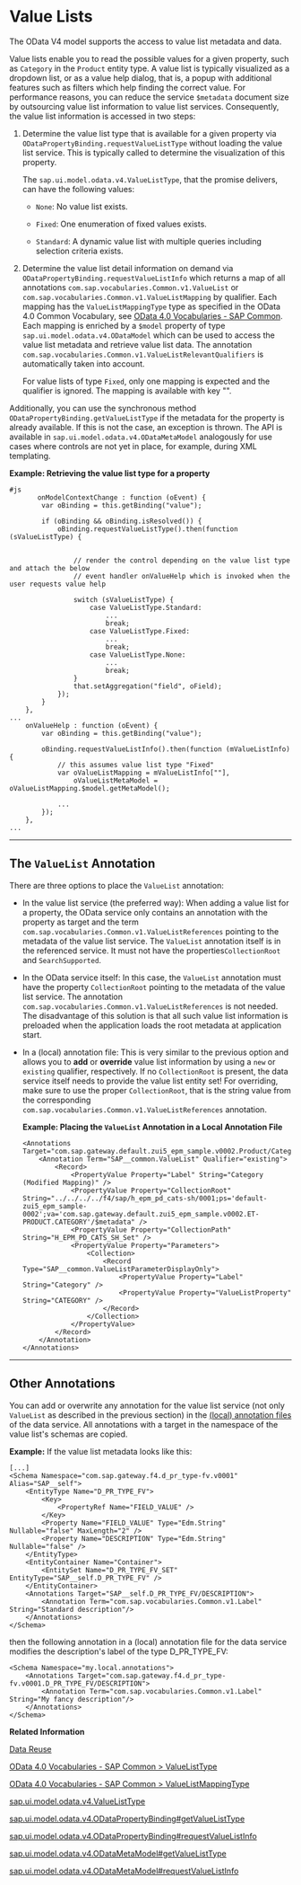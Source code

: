 <!-- loioab267a6b958e46a28f3437154b2a1b2f -->

# Value Lists

The OData V4 model supports the access to value list metadata and data.

Value lists enable you to read the possible values for a given property, such as `Category` in the `Product` entity type. A value list is typically visualized as a dropdown list, or as a value help dialog, that is, a popup with additional features such as filters which help finding the correct value. For performance reasons, you can reduce the service `$metadata` document size by outsourcing value list information to value list services. Consequently, the value list information is accessed in two steps:

1.  Determine the value list type that is available for a given property via `ODataPropertyBinding.requestValueListType` without loading the value list service. This is typically called to determine the visualization of this property.

    The `sap.ui.model.odata.v4.ValueListType`, that the promise delivers, can have the following values:

    -   `None`: No value list exists.

    -   `Fixed`: One enumeration of fixed values exists.

    -   `Standard`: A dynamic value list with multiple queries including selection criteria exists.


2.  Determine the value list detail information on demand via `ODataPropertyBinding.requestValueListInfo` which returns a map of all annotations `com.sap.vocabularies.Common.v1.ValueList` or `com.sap.vocabularies.Common.v1.ValueListMapping` by qualifier. Each mapping has the `ValueListMappingType` type as specified in the OData 4.0 Common Vocabulary, see [OData 4.0 Vocabularies - SAP Common](https://github.com/SAP/odata-vocabularies/blob/main/vocabularies/Common.md#ValueListMappingType). Each mapping is enriched by a `$model` property of type `sap.ui.model.odata.v4.ODataModel` which can be used to access the value list metadata and retrieve value list data. The annotation `com.sap.vocabularies.Common.v1.ValueListRelevantQualifiers` is automatically taken into account.

    For value lists of type `Fixed`, only one mapping is expected and the qualifier is ignored. The mapping is available with key "".


Additionally, you can use the synchronous method `ODataPropertyBinding.getValueListType` if the metadata for the property is already available. If this is not the case, an exception is thrown. The API is available in `sap.ui.model.odata.v4.ODataMetaModel` analogously for use cases where controls are not yet in place, for example, during XML templating.

**Example: Retrieving the value list type for a property**

```
#js   
       onModelContextChange : function (oEvent) {
        var oBinding = this.getBinding("value");
 
        if (oBinding && oBinding.isResolved()) {
            oBinding.requestValueListType().then(function (sValueListType) {
 
 
                // render the control depending on the value list type and attach the below
                // event handler onValueHelp which is invoked when the user requests value help
 
                switch (sValueListType) {
                    case ValueListType.Standard:
                        ...
                        break;
                    case ValueListType.Fixed:
                        ...
                        break;
                    case ValueListType.None:
                        ...
                        break;
                }
                that.setAggregation("field", oField);
            });
        }
    },
...
    onValueHelp : function (oEvent) {
        var oBinding = this.getBinding("value");
 
        oBinding.requestValueListInfo().then(function (mValueListInfo) {
            // this assumes value list type "Fixed"
            var oValueListMapping = mValueListInfo[""],
                oValueListMetaModel = oValueListMapping.$model.getMetaModel();
  
            ...
        });
    },
...
```

***

<a name="loioab267a6b958e46a28f3437154b2a1b2f__section_azb_gwg_jfb"/>

## The `ValueList` Annotation

There are three options to place the `ValueList` annotation:

-   In the value list service \(the preferred way\): When adding a value list for a property, the OData service only contains an annotation with the property as target and the term `com.sap.vocabularies.Common.v1.ValueListReferences` pointing to the metadata of the value list service. The `ValueList` annotation itself is in the referenced service. It must not have the properties`CollectionRoot` and `SearchSupported`.

-   In the OData service itself: In this case, the `ValueList` annotation must have the property `CollectionRoot` pointing to the metadata of the value list service. The annotation `com.sap.vocabularies.Common.v1.ValueListReferences` is not needed. The disadvantage of this solution is that all such value list information is preloaded when the application loads the root metadata at application start.

-   In a \(local\) annotation file: This is very similar to the previous option and allows you to **add** or **override** value list information by using a `new` or `existing` qualifier, respectively. If no `CollectionRoot` is present, the data service itself needs to provide the value list entity set! For overriding, make sure to use the proper `CollectionRoot`, that is the string value from the corresponding `com.sap.vocabularies.Common.v1.ValueListReferences` annotation.

    **Example: Placing the `ValueList` Annotation in a Local Annotation File**

    ```
    <Annotations Target="com.sap.gateway.default.zui5_epm_sample.v0002.Product/Category">
        <Annotation Term="SAP__common.ValueList" Qualifier="existing">
            <Record>
                <PropertyValue Property="Label" String="Category (Modified Mapping)" />
                <PropertyValue Property="CollectionRoot" String="../../../../f4/sap/h_epm_pd_cats-sh/0001;ps='default-zui5_epm_sample-0002';va='com.sap.gateway.default.zui5_epm_sample.v0002.ET-PRODUCT.CATEGORY'/$metadata" />
                <PropertyValue Property="CollectionPath" String="H_EPM_PD_CATS_SH_Set" />
                <PropertyValue Property="Parameters">
                    <Collection>
                        <Record Type="SAP__common.ValueListParameterDisplayOnly">
                            <PropertyValue Property="Label" String="Category" />
                            <PropertyValue Property="ValueListProperty" String="CATEGORY" />
                        </Record>
                    </Collection>
                </PropertyValue>
            </Record>
        </Annotation>
    </Annotations>
    ```


***

<a name="loioab267a6b958e46a28f3437154b2a1b2f__section_x5d_lgq_kdc"/>

## Other Annotations

You can add or overwrite any annotation for the value list service \(not only `ValueList` as described in the previous section\) in the [\(local\) annotation files](additional-annotation-files-fd715d9.md) of the data service. All annotations with a target in the namespace of the value list's schemas are copied.

**Example:** If the value list metadata looks like this:

```
[...]
<Schema Namespace="com.sap.gateway.f4.d_pr_type-fv.v0001" Alias="SAP__self">
    <EntityType Name="D_PR_TYPE_FV">
        <Key>
            <PropertyRef Name="FIELD_VALUE" />
        </Key>
        <Property Name="FIELD_VALUE" Type="Edm.String" Nullable="false" MaxLength="2" />
        <Property Name="DESCRIPTION" Type="Edm.String" Nullable="false" />
    </EntityType>
    <EntityContainer Name="Container">
        <EntitySet Name="D_PR_TYPE_FV_SET" EntityType="SAP__self.D_PR_TYPE_FV" />
    </EntityContainer>
    <Annotations Target="SAP__self.D_PR_TYPE_FV/DESCRIPTION">
        <Annotation Term="com.sap.vocabularies.Common.v1.Label" String="Standard description"/>
    </Annotations>
</Schema>
```

then the following annotation in a \(local\) annotation file for the data service modifies the description's label of the type D\_PR\_TYPE\_FV:

```
<Schema Namespace="my.local.annotations">
    <Annotations Target="com.sap.gateway.f4.d_pr_type-fv.v0001.D_PR_TYPE_FV/DESCRIPTION">
        <Annotation Term="com.sap.vocabularies.Common.v1.Label" String="My fancy description"/>
    </Annotations>
</Schema>
```

**Related Information**  


[Data Reuse](data-reuse-648e360.md "The OData V4 model keeps data with respect to bindings. This allows different views on the same data but also means that data is not automatically shared between bindings. There are mechanisms for sharing data to avoid redundant requests and to keep the same data in different controls in sync.")

[OData 4.0 Vocabularies - SAP Common \> ValueListType](https://github.com/SAP/odata-vocabularies/blob/main/vocabularies/Common.md#ValueListType)

[OData 4.0 Vocabularies - SAP Common \> ValueListMappingType](https://github.com/SAP/odata-vocabularies/blob/main/vocabularies/Common.md#ValueListMappingType)

[sap.ui.model.odata.v4.ValueListType](https://ui5.sap.com/#/api/sap.ui.model.odata.v4.ValueListType)

[sap.ui.model.odata.v4.ODataPropertyBinding\#getValueListType](https://ui5.sap.com/#/api/sap.ui.model.odata.v4.ODataPropertyBinding/methods/getValueListType)

[sap.ui.model.odata.v4.ODataPropertyBinding\#requestValueListInfo](https://ui5.sap.com/#/api/sap.ui.model.odata.v4.ODataPropertyBinding/methods/requestValueListInfo)

[sap.ui.model.odata.v4.ODataMetaModel\#getValueListType](https://ui5.sap.com/#/api/sap.ui.model.odata.v4.ODataMetaModel/methods/getValueListType)

[sap.ui.model.odata.v4.ODataMetaModel\#requestValueListInfo](https://ui5.sap.com/#/api/sap.ui.model.odata.v4.ODataMetaModel/methods/requestValueListInfo)

